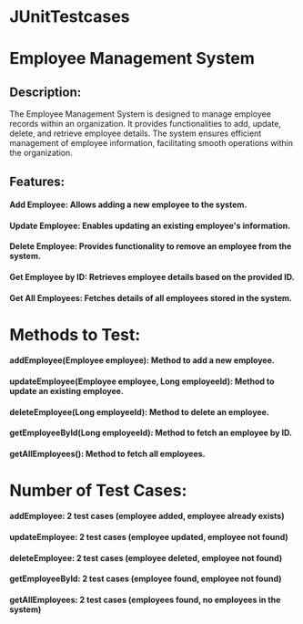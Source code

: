 # JUnitTestcases

# Employee Management System 
## Description:
The Employee Management System is designed to manage employee records within an organization. It provides functionalities to add, update, delete, and retrieve employee details. The system ensures efficient management of employee information, facilitating smooth operations within the organization.

## Features:

#### Add Employee: Allows adding a new employee to the system.

#### Update Employee: Enables updating an existing employee's information.

#### Delete Employee: Provides functionality to remove an employee from the system.

#### Get Employee by ID: Retrieves employee details based on the provided ID.

#### Get All Employees: Fetches details of all employees stored in the system.

# Methods to Test:

#### addEmployee(Employee employee): Method to add a new employee.

#### updateEmployee(Employee employee, Long employeeId): Method to update an existing employee.

#### deleteEmployee(Long employeeId): Method to delete an employee.

#### getEmployeeById(Long employeeId): Method to fetch an employee by ID.

#### getAllEmployees(): Method to fetch all employees.

# Number of Test Cases:

#### addEmployee: 2 test cases (employee added, employee already exists)

#### updateEmployee: 2 test cases (employee updated, employee not found)

#### deleteEmployee: 2 test cases (employee deleted, employee not found)

#### getEmployeeById: 2 test cases (employee found, employee not found)

#### getAllEmployees: 2 test cases (employees found, no employees in the system)
